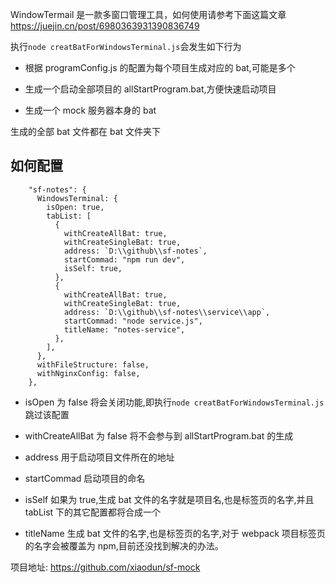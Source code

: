 WindowTermail 是一款多窗口管理工具，如何使用请参考下面这篇文章 https://juejin.cn/post/6980363931390836749

执行`node creatBatForWindowsTerminal.js`会发生如下行为

- 根据 programConfig.js 的配置为每个项目生成对应的 bat,可能是多个

- 生成一个启动全部项目的 allStartProgram.bat,方便快速启动项目

- 生成一个 mock 服务器本身的 bat

生成的全部 bat 文件都在 bat 文件夹下

## 如何配置

```
    "sf-notes": {
      WindowsTerminal: {
        isOpen: true,
        tabList: [
          {
            withCreateAllBat: true,
            withCreateSingleBat: true,
            address: `D:\\github\\sf-notes`,
            startCommad: "npm run dev",
            isSelf: true,
          },
          {
            withCreateAllBat: true,
            withCreateSingleBat: true,
            address: `D:\\github\\sf-notes\\service\\app`,
            startCommad: "node service.js",
            titleName: "notes-service",
          },
        ],
      },
      withFileStructure: false,
      withNginxConfig: false,
    },
```

- isOpen 为 false 将会关闭功能,即执行`node creatBatForWindowsTerminal.js`跳过该配置

- withCreateAllBat 为 false 将不会参与到 allStartProgram.bat 的生成

- address 用于启动项目文件所在的地址

- startCommad 启动项目的命名

- isSelf 如果为 true,生成 bat 文件的名字就是项目名,也是标签页的名字,并且 tabList 下的其它配置都将合成一个

- titleName 生成 bat 文件的名字,也是标签页的名字,对于 webpack 项目标签页的名字会被覆盖为 npm,目前还没找到解决的办法。

项目地址: https://github.com/xiaodun/sf-mock
